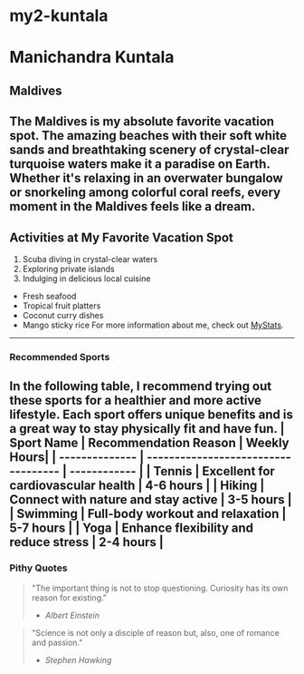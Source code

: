 # my2-kuntala
# Manichandra Kuntala
## Maldives
The Maldives is my absolute favorite vacation spot. The **amazing beaches** with their soft white sands and **breathtaking scenery** of crystal-clear turquoise waters make it a paradise on Earth. Whether it's relaxing in an overwater bungalow or snorkeling among colorful coral reefs, every moment in the Maldives feels like a dream.
------------------------------------------------------------------------------------------------------------------------------------------
## Activities at My Favorite Vacation Spot
1. Scuba diving in crystal-clear waters
2. Exploring private islands
3. Indulging in delicious local cuisine
- Fresh seafood
- Tropical fruit platters
- Coconut curry dishes
- Mango sticky rice
For more information about me, check out [MyStats](MyStats.md).
------------------------------------------------------------------------------------------------------------------------------------------
### Recommended Sports
In the following table, I recommend trying out these sports for a healthier and more active lifestyle. Each sport offers unique benefits and is a great way to stay physically fit and have fun.
  |   Sport Name   |   Recommendation Reason               |  Weekly Hours|
  | -------------- | -----------------------------------   | ------------ |
  | Tennis         | Excellent for cardiovascular health   | 4-6 hours    |
  | Hiking         | Connect with nature and stay active   | 3-5 hours    |
  | Swimming       | Full-body workout and relaxation      | 5-7 hours    |
  | Yoga           | Enhance flexibility and reduce stress | 2-4 hours    |
------------------------------------------------------------------------------------------------------------------------------------------
### Pithy Quotes
> "The important thing is not to stop questioning. Curiosity has its own reason for existing."
> - *Albert Einstein*

> "Science is not only a disciple of reason but, also, one of romance and passion."
> - *Stephen Hawking*




